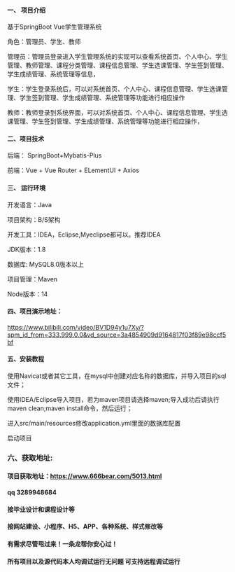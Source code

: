 

#### 一、 项目介绍
基于SpringBoot Vue学生管理系统

角色：管理员、学生、教师

管理员：管理员登录进入学生管理系统的实现可以查看系统首页、个人中心、学生管理、教师管理、课程分类管理、课程信息管理、学生选课管理、学生签到管理、学生成绩管理、系统管理等信息，

学生：学生登录系统后，可以对系统首页、个人中心、课程信息管理、学生选课管理、学生签到管理、学生成绩管理、系统管理等功能进行相应操作

教师：教师登录到系统界面，可以对系统首页、个人中心、课程信息管理、学生选课管理、学生签到管理、学生成绩管理、系统管理等功能进行相应操作，
#### 二、项目技术
后端： SpringBoot+Mybatis-Plus

前端：Vue + Vue Router + ELementUI + Axios

#### 三、 运行环境
开发语言：Java

项目架构：B/S架构

开发工具：IDEA，Eclipse,Myeclipse都可以。推荐IDEA

JDK版本：1.8

数据库: MySQL8.0版本以上

项目管理：Maven

Node版本：14

#### 四、项目演示地址：

https://www.bilibili.com/video/BV1D94y1u7Xy/?spm_id_from=333.999.0.0&vd_source=3a4854909d9164817f03f89e98ccf5bf

#### 五、安装教程
使用Navicat或者其它工具，在mysql中创建对应名称的数据库，并导入项目的sql文件；

使用IDEA/Eclipse导入项目，若为maven项目请选择maven;导入成功后请执行maven clean;maven install命令，然后运行；

进入src/main/resources修改application.yml里面的数据库配置

启动项目


### 六、获取地址:
#### 项目获取地址：https://www.666bear.com/5013.html
#### qq 3289948684
#### 接毕业设计和课程设计等
#### 接网站建设、小程序、H5、APP、各种系统、样式修改等
#### 有需求尽管甩过来！一条龙帮你安心过！
#### 所有项目以及源代码本人均调试运行无问题 可支持远程调试运行




